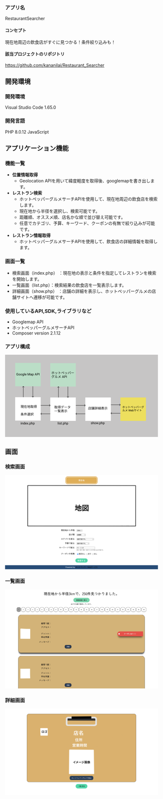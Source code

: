 ### アプリ名
RestaurantSearcher

#### コンセプト
現在地周辺の飲食店がすぐに見つかる！条件絞り込みも！

#### 該当プロジェクトのリポジトリ
https://github.com/kananilai/Restaurant_Searcher

## 開発環境
### 開発環境
Visual Studio Code 1.65.0

### 開発言語
PHP 8.0.12 
JavaScript

## アプリケーション機能

### 機能一覧
- **位置情報取得**
  - Geolocation APIを用いて緯度軽度を取得後、googlemapを書き出します。
- **レストラン検索**
  - ホットペッパーグルメサーチAPIを使用して、現在地周辺の飲食店を検索します。
  - 現在地から半径を選択し、検索可能です。
  - 距離順、オススメ順、店名かな順で並び替え可能です。
  - 任意でカテゴリ、予算、キーワード、クーポンの有無で絞り込みが可能です。
- **レストラン情報取得**
  - ホットペッパーグルメサーチAPIを使用して、飲食店の詳細情報を取得します。

### 画面一覧
- 検索画面（index.php） ：現在地の表示と条件を指定してレストランを検索を開始します。
- 一覧画面（list.php）：検索結果の飲食店を一覧表示します。
- 詳細画面（show.php） ：店舗の詳細を表示し、ホットペッパーグルメの店舗サイトへ遷移が可能です。

### 使用しているAPI,SDK,ライブラリなど
- Googlemap API
- ホットペッパーグルメサーチAPI
- Composer version 2.1.12

### アプリ構成
![アプリ構成](img/selection_task.png)


## 画面
### 検索画面
![検索画面](img/01.png)

### 一覧画面
![一覧画面](img/02.png)

### 詳細画面
![詳細画面](img/03.png)
